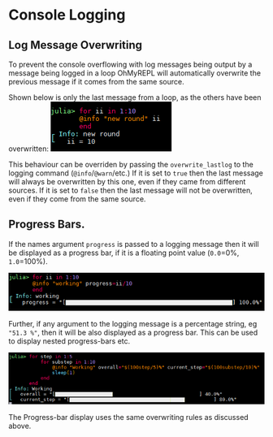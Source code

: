 # Console Logging

## Log Message Overwriting
To prevent the console overflowing with log messages being output by a message being logged in a loop
OhMyREPL will automatically overwrite the previous message if it comes from the same source.

Shown below is only the last message from a loop, as the others have been overwritten:
![Overwritten logs](logging_overwrite.PNG)

This behaviour can be overriden by passing the `overwrite_lastlog` to the logging command (`@info`/`@warn`/etc.)
If it is set to `true` then the last message will always be overwritten by this one,
even if they came from different sources.
If it is set to `false` then the last message will not be overwritten, even if they come from the same source.

## Progress Bars.

If the names argument `progress` is passed to a logging message then it will be displayed as a progress bar,
if it is a floating point value (`0.0`=0%, `1.0`=100%).

![Progresss Bar](logging_progress1.PNG)


Further, if any argument to the logging message is a percentage string, eg `"51.3 %"`,
then it will be also displayed as a progress bar.
This can be used to display nested progress-bars etc.

![Two Progresss Bars](logging_progress2.PNG)


The Progress-bar display uses the same overwriting rules as discussed above.
